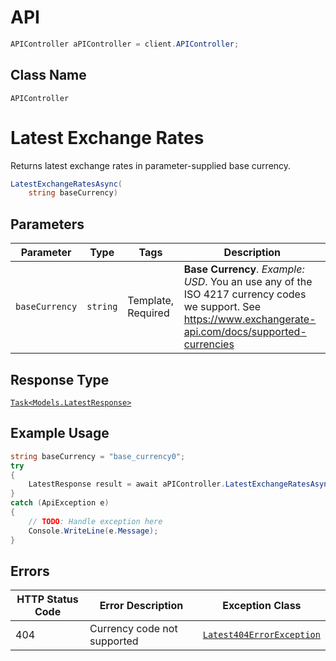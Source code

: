# API

```csharp
APIController aPIController = client.APIController;
```

## Class Name

`APIController`


# Latest Exchange Rates

Returns latest exchange rates in parameter-supplied base currency.

```csharp
LatestExchangeRatesAsync(
    string baseCurrency)
```

## Parameters

| Parameter | Type | Tags | Description |
|  --- | --- | --- | --- |
| `baseCurrency` | `string` | Template, Required | **Base Currency**. *Example: USD*. You an use any of the ISO 4217 currency codes we support. See https://www.exchangerate-api.com/docs/supported-currencies |

## Response Type

[`Task<Models.LatestResponse>`](../../doc/models/latest-response.md)

## Example Usage

```csharp
string baseCurrency = "base_currency0";
try
{
    LatestResponse result = await aPIController.LatestExchangeRatesAsync(baseCurrency);
}
catch (ApiException e)
{
    // TODO: Handle exception here
    Console.WriteLine(e.Message);
}
```

## Errors

| HTTP Status Code | Error Description | Exception Class |
|  --- | --- | --- |
| 404 | Currency code not supported | [`Latest404ErrorException`](../../doc/models/latest-404-error-exception.md) |


